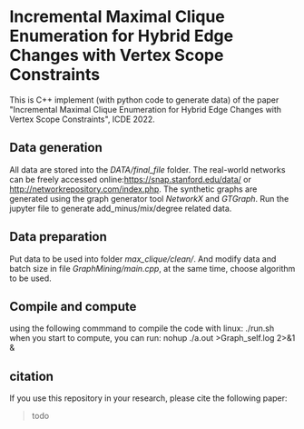 # Incremental Maximal Clique Enumeration for Hybrid Edge Changes with Vertex Scope Constraints
This is C++ implement (with python code to generate data) of the paper "Incremental Maximal Clique Enumeration for Hybrid Edge Changes with Vertex Scope Constraints", ICDE 2022.
## Data generation
All data are stored into the *DATA/final_file* folder. 
The real-world networks can be freely accessed online:https://snap.stanford.edu/data/ or http://networkrepository.com/index.php. 
The synthetic graphs are generated using the graph generator tool *NetworkX* and *GTGraph*.
Run the jupyter file to generate add_minus/mix/degree related data.
## Data preparation
Put data to be used into folder *max_clique/clean/*.
And modify data and batch size in file *GraphMining/main.cpp*, at the same time, choose algorithm to be used.
## Compile and compute
using the following commmand to compile the code with linux:
    ./run.sh
when you start to compute, you can run:
    nohup ./a.out >Graph_self.log 2>&1 &
## citation
If you use this repository in your research, please cite the following paper:
>todo
